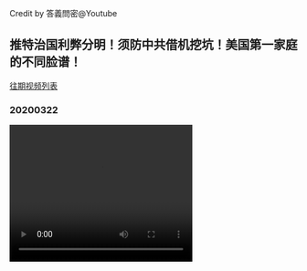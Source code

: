 Credit by 答義問密@Youtube
## 推特治国利弊分明！须防中共借机挖坑！美国第一家庭的不同脸谱！
[往期视频列表](/答義問密/list.html)
### 20200322
<video width="320" height="240" controls>
  <source src="/答義問密/videos/20200322_jUaXoYaliHM-split-001.mp4" type="video/mp4">
</video>
